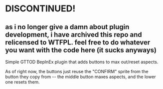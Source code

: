 # DISCONTINUED!

as i no longer give a damn about plugin development, i have archived this repo and relicensed to WTFPL. feel free to do whatever you want with the code here (it sucks anyways)
---
Simple GTTOD BepInEx plugin that adds buttons to max out/reset aspects. 

As of right now, the buttons just reuse the "CONFIRM" sprite from the button they copy from -- the middle button maxes aspects, and the lower one resets them.
